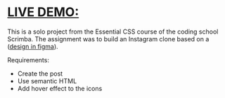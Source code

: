 # [LIVE DEMO:](https://subtle-starburst-c77ba3.netlify.app/)

This is a solo project from the Essential CSS course of the coding school Scrimba.
The assignment was to build an Instagram clone based on a ([design in figma](https://www.figma.com/design/h0MKma9TTWzGOMQ9Ia6ROW/Oldagram?node-id=0-1&p=f&t=tbjzXToQezZ0scSg-0)).

Requirements:

- Create the post
- Use semantic HTML
- Add hover effect to the icons
